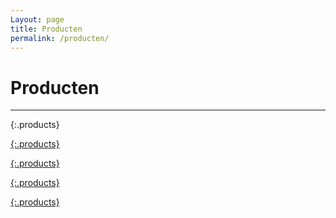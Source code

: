 ```yaml
---
Layout: page
title: Producten
permalink: /producten/
---
```


# Producten

***

{:.products}
<a class="col" href="https://www.kem-europe.eu/" target="_blank" style="background-image: url('{{ site.baseurl }}/assets/images/products/baier.png')">
<a class="col" href="https://www.bosch-professional.com/nl/nl" target="_blank" style="background-image: url('{{ site.baseurl }}/assets/images/products/Bosch_4C_S.png')">
<a class="col" href="http://www.brown.be/Default.aspx" target="_blank" style="background-image: url('{{ site.baseurl }}/assets/images/products/BROWN_logo-1.png')">

{:.products}
<a class="col" href="https://www.carat-tools.nl/" target="_blank" style="background-image: url('{{  site.baseurl }}/assets/images/products/Carat Nederland.png')">
<a class="col" href="http://www.contimac.be/nl/home" target="_blank" style="background-image: url('{{ site.baseurl }}/assets/images/products/Contimac-CMYK.jpg')">
<a class="col" href="https://www.fein.com/nl_nl" target="_blank" style="background-image: url('{{ site.baseurl }}/assets/images/products/FEIN Logo.png')">

{:.products}
<a class="col" href="https://www.degreef-ochten.nl" target="_blank" style="background-image: url('{{ site.baseurl }}/assets/images/products/Greef-logo.jpg')">
<a class="col" href="https://www.hekatech.nl/" target="_blank" style="background-image: url('{{ site.baseurl }}/assets/images/products/hekatech4.bmp')">  
<a class="col" href="https://www.hitachi-powertools.nl" target="_blank" style="background-image: url('{{ site.baseurl }}/assets/images/products/logo Hitachi.jpg')">

{:.products} 
<a class="col" href="https://www.kem-europe.eu/" target="_blank" style="background-image: url('{{ site.baseurl }}/assets/images/products/KEM logo.png')">
<a class="col" href="https://www.keyangpowertools.nl/" target="_blank" style="background-image: url('{{ site.baseurl }}/assets/images/products/Keyang Logo.jpg')">
<a class="col" href="https://www.degreef-ochten.nl" target="_blank" style="background-image: url('{{ site.baseurl }}/assets/images/products/Maxall logo.jpg')">

{:.products}
<a class="col" href="http://www.perfectpro.nl/" target="_blank" style="background-image: url('{{ site.baseurl }}/assets/images/products/Logo Perfectpro.png')">
<a class="col" href="http://www.dewalt.nl/" target="_blank" style="background-image: url('{{ site.baseurl }}/assets/images/products/Stanley Black-and-Decker.png')">
<a class="col" href="http://equibv.nl/" target="_blank" style="background-image: url('{{ site.baseurl }}/assets/images/products/Starmix_Logo.jpg')">